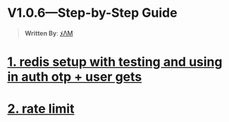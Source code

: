 # V1.0.6—Step-by-Step Guide

> **Written By**: [ﾒΛM](https://github.com/Subham-Maity)

# [1. redis setup with testing and using in auth otp + user gets](https://github.com/Subham-Maity/scalable_server_architecture/commit/48a95815aa258391697ce82f87092302c5f2489e) 

# [2. rate limit](https://github.com/Subham-Maity/scalable_server_architecture/commit/006e57bad5d11cf085099c77a2254b05356b9a96)